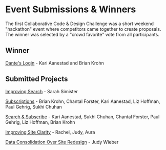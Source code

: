 # Event Submissions & Winners

The first Collaborative Code & Design Challenge was a short weekend "hackathon" event where competitors came together to create proposals. The winner was selected by a "crowd favorite" vote from all participants.&#x20;

## Winner

[Dante's Login](https://docs.google.com/presentation/d/12fRxDYeAqVTG4xeNhd5GjITdgcaA1H8PbI-NSYHIfjg/edit?usp=share_link) - Kari Aanestad and Brian Krohn

## Submitted Projects

[Improving Search](https://docs.google.com/document/d/1RH-9ij7fjPhIqzM0qCZwdnGWt1hVKao6/edit?usp=sharing\&ouid=108978626373867578681\&rtpof=true\&sd=true) - Sarah Simister

[Subscriptions](https://docs.google.com/document/d/1RH-9ij7fjPhIqzM0qCZwdnGWt1hVKao6/edit?usp=sharing\&ouid=108978626373867578681\&rtpof=true\&sd=true) - Brian Krohn, Chantal Forster, Kari Aanestad, Liz Hoffman, Paul Gehrig, Sukhi Chuhan

[Search & Subscribe](https://docs.google.com/presentation/d/1BAhUlzwG6ET7DSWJHNL3JLGMC5b9j29K-GqIv_1Hr_U/edit#slide=id.p) - Kari Aanestad, Sukhi Chuhan, Chantal Forster, Paul Gehrig, Liz Hoffman, Brian Krohn

[Improving Site Clarity](https://docs.google.com/presentation/d/1erkSjAWb-O4T5U8I-LCYX9TRGd1qaypkC_FqHsotYYE/edit#slide=id.p) - Rachel, Judy, Aura

[Data Consolidation Over Site Redesign](https://drive.google.com/file/d/1re6jhEf2onoRzo_RvFljjTIk3qhk3603/view) - Judy Wieber

